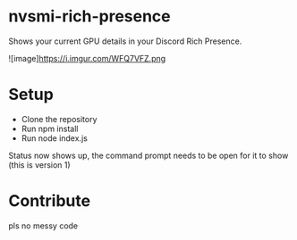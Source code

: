 # nvsmi-rich-presence
Shows your current GPU details in your Discord Rich Presence.

![image]https://i.imgur.com/WFQ7VFZ.png

# Setup

- Clone the repository
- Run npm install
- Run node index.js

Status now shows up, the command prompt needs to be open for it to show (this is version 1)

# Contribute

pls no messy code
